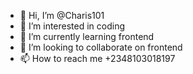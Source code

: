 - 👋 Hi, I’m @Charis101
- 👀 I’m interested in coding
- 🌱 I’m currently learning frontend
- 💞️ I’m looking to collaborate on frontend
- 📫 How to reach me +2348103018197

<!---
Charis101/Charis101 is a ✨ special ✨ repository because its `README.md` (this file) appears on your GitHub profile.
You can click the Preview link to take a look at your changes.
--->

